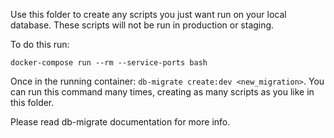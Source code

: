 Use this folder to create any scripts you just want run on your local database. These scripts will not be run in production or staging.

To do this run:

`docker-compose run --rm --service-ports bash`

Once in the running container:
`db-migrate create:dev <new_migration>`.
You can run this command many times, creating as many scripts as you like in this folder.

Please read db-migrate documentation for more info.